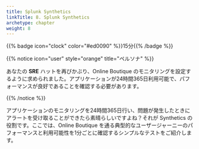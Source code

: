 ```yaml
---
title: Splunk Synthetics
linkTitle: 8. Splunk Synthetics
archetype: chapter
weight: 8
---
```


{{% badge icon="clock" color="#ed0090" %}}15分{{% /badge %}}

{{% notice icon="user" style="orange" title="ペルソナ" %}}

あなたの **SRE** ハットを再びかぶり、Online Boutique のモニタリングを設定するように求められました。アプリケーションが24時間365日利用可能で、パフォーマンスが良好であることを確認する必要があります。

{{% /notice %}}

アプリケーションのモニタリングを24時間365日行い、問題が発生したときにアラートを受け取ることができたら素晴らしいですよね？それが Synthetics の役割です。ここでは、Online Boutique を通る典型的なユーザージャーニーのパフォーマンスと利用可能性を1分ごとに確認するシンプルなテストをご紹介します。

